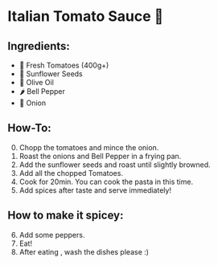 # Italian Tomato Sauce 🍝

## Ingredients:
- 🍅 Fresh Tomatoes (400g+)
- 🌻 Sunflower Seeds
- 🧪 Olive Oil
- 🌶 Bell Pepper
- 🧅 Onion

## How-To:

0. Chopp the tomatoes and mince the onion.
1. Roast the onions and Bell Pepper in a frying pan.
2. Add the sunflower seeds and roast until slightly browned.
3. Add all the chopped Tomatoes.
4. Cook for 20min. You can cook the pasta in this time.
5. Add spices after taste and serve immediately!

## How to make it spicey:

6. Add some peppers. 
7. Eat!
8. After eating , wash the dishes please :)